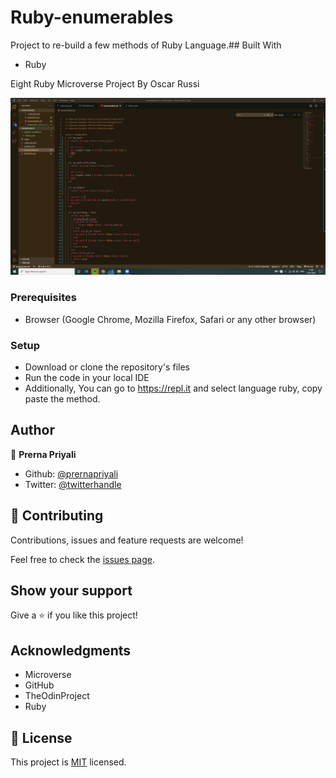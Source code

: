 # Ruby-enumerables
Project to re-build a few methods of Ruby Language.## Built With

- Ruby

Eight Ruby Microverse Project By Oscar Russi

![screenshot](./Screenshot.png)


### Prerequisites

- Browser (Google Chrome, Mozilla Firefox, Safari or any other browser)

### Setup

- Download or clone the repository's files
- Run the code in your local IDE
- Additionally, You can go to https://repl.it and select language ruby, copy paste the method.

## Author

👤 **Prerna Priyali**

- Github: [@prernapriyali](https://github.com/prernapriyali)
- Twitter: [@twitterhandle](https://twitter.com/prerna96440861)


## 🤝 Contributing

Contributions, issues and feature requests are welcome!

Feel free to check the [issues page](https://github.com/prernapriyali/enumerables/issues).

## Show your support

Give a ⭐️ if you like this project!

## Acknowledgments

- Microverse
- GitHub
- TheOdinProject
- Ruby

## 📝 License

This project is [MIT](LICENSE) licensed.
